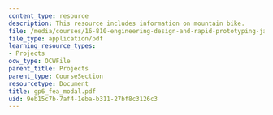 ```yaml
---
content_type: resource
description: This resource includes information on mountain bike.
file: /media/courses/16-810-engineering-design-and-rapid-prototyping-january-iap-2005/9eb15c7b7af41ebab31127bf8c3126c3_gp6_fea_modal.pdf
file_type: application/pdf
learning_resource_types:
- Projects
ocw_type: OCWFile
parent_title: Projects
parent_type: CourseSection
resourcetype: Document
title: gp6_fea_modal.pdf
uid: 9eb15c7b-7af4-1eba-b311-27bf8c3126c3
---
```


